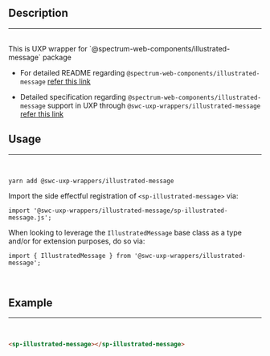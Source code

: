 ## Description

---

<br />
This is UXP wrapper for `@spectrum-web-components/illustrated-message` package 
<br />

-   For detailed README regarding `@spectrum-web-components/illustrated-message` [refer this link](https://www.npmjs.com/package/@spectrum-web-components/illustrated-message/v/0.9.8)

-   Detailed specification regarding `@spectrum-web-components/illustrated-message` support in UXP through `@swc-uxp-wrappers/illustrated-message` [refer this link](https://wiki.corp.adobe.com/pages/viewpage.action?spaceKey=UXP&title=Support+for+Spectrum+Web+Components+in+UXP)

## Usage

---

<br />

```
yarn add @swc-uxp-wrappers/illustrated-message
```

Import the side effectful registration of `<sp-illustrated-message>` via:

```
import '@swc-uxp-wrappers/illustrated-message/sp-illustrated-message.js';
```

When looking to leverage the `IllustratedMessage` base class as a type and/or for extension purposes, do so via:

```
import { IllustratedMessage } from '@swc-uxp-wrappers/illustrated-message';
```

<br />

## Example

---

<br />

```html
<sp-illustrated-message></sp-illustrated-message>
```

